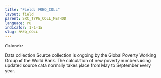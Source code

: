 ```yaml
---
title: "Field: FREQ_COLL"
layout: field
parent: SRC_TYPE_COLL_METHOD
language: ru
indicator: 1-1-1a
slug: FREQ_COLL
---
```

Calendar

Data collection
Source collection is ongoing by the Global Poverty Working Group of the World Bank. The calculation of new poverty numbers using updated source data normally takes place from May to September every year.